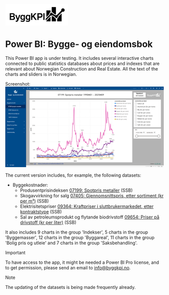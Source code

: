 <img src="Documents/Logo Black.jpg" alt="ByggKPI Logo" style="width: 200px" />  

# Power BI: Bygge- og eiendomsbok

This Power BI app is under testing. It includes several interactive charts connected to public statistics databases about prices and indexes that are relevant about Norwegian Construction and Real Estate. All the text of the charts and sliders is in Norwegian.

Screenshot:
<img src="Documents/Bygge- og eiendomsbok.png" alt="Bygge- og eiendomsbok" style="width: 1000px" />

The current version includes, for example, the following datasets:

- Byggekostnader:
    * Produsentprisindeksen [07199: Spotpris metaller](https://www.ssb.no/statbank/table/07199) (SSB)
    * Skogavvirkning for salg [07405: Gjennomsnittspris, etter sortiment (kr per m³)](https://www.ssb.no/statbank/table/07405) (SSB)
    * Elektrisitetspriser [09364: Kraftpriser i sluttbrukermarkedet, etter kontraktstype](https://www.ssb.no/statbank/table/09364) (SSB)
    * Sal av petroleumsprodukt og flytande biodrivstoff [09654: Priser på drivstoff (kr per liter)](https://www.ssb.no/statbank/table/09654) (SSB)


It also includes 9 charts  in the group 'Indekser', 5 charts in the group 'Byggemasser', 12 charts in the group 'Byggareal', 11 charts in the group 'Bolig pris og utleie' and 7 charts in the group 'Saksbehandling'.


> [!IMPORTANT]
> To have access to the app, it might be needed a Power BI Pro license, and to get permission, please send an email to [info@byggkpi.no](mailto:info@byggkpi.no?subject=[Power%20BI]%20Access%20Bygge-%20og%20eiendom%20app).


> [!NOTE]
> The updating of the datasets is being made frequently already.
